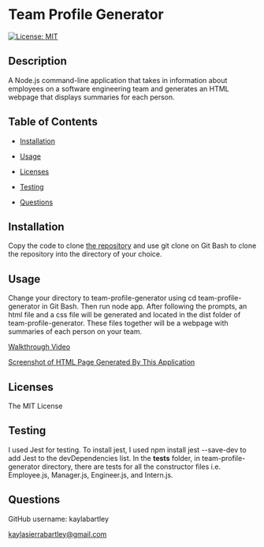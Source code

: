 # Team Profile Generator

[![License: MIT](https://img.shields.io/badge/License-MIT-yellow.svg)](https://opensource.org/licenses/MIT)

## Description 

A Node.js command-line application that takes in information about employees on a software engineering team and generates an HTML webpage that displays summaries for each person.


## Table of Contents 

* [Installation](#installation)
* [Usage](#usage)
* [Licenses](#licenses)

* [Testing](#testing)
* [Questions](#questions)


## Installation

Copy the code to clone [the repository](https://github.com/kaylabartley/team-profile-generator) and use git clone on Git Bash to clone the repository into the directory of your choice.


## Usage 

Change your directory to team-profile-generator using cd team-profile-generator in Git Bash. Then run node app. After following the prompts, an html file and a css file will be generated and located in the dist folder of team-profile-generator. These files together will be a webpage with summaries of each person on your team.

[Walkthrough Video](https://www.youtube.com/watch?v=APWxxMmvQGA&feature=youtu.be)


[Screenshot of HTML Page Generated By This Application](./assets/images/htmlscreenshot.png)

## Licenses

The MIT License

## Testing

I used Jest for testing. To install jest, I used npm install jest --save-dev to add Jest to the devDependencies list. In the __tests__ folder, in team-profile-generator directory, there are tests for all the constructor files i.e. Employee.js, Manager.js, Engineer.js, and Intern.js. 

## Questions

GitHub username: kaylabartley

kaylasierrabartley@gmail.com

    
